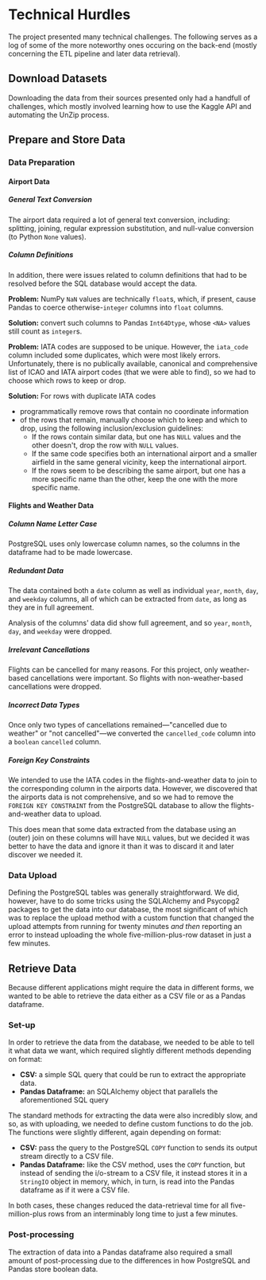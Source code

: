 # Technical Hurdles

The project presented many technical challenges. The following serves as a log of some of the more noteworthy ones occuring on the back-end (mostly concerning the ETL pipeline and later data retrieval).

## Download Datasets

Downloading the data from their sources presented only had a handfull of challenges, which mostly involved learning how to use the Kaggle API and automating the UnZip process.

## Prepare and Store Data

### Data Preparation

#### Airport Data

##### General Text Conversion

The airport data required a lot of general text conversion, including: splitting, joining, regular expression substitution, and null-value conversion (to Python `None` values).

##### Column Definitions

In addition, there were issues related to column definitions that had to be resolved before the SQL database would accept the data.

**Problem:** NumPy `NaN` values are technically `float`s, which, if present, cause Pandas to coerce otherwise-`integer` columns into `float` columns.

**Solution:** convert such columns to Pandas `Int64Dtype`, whose `<NA>` values still count as `integer`s.

**Problem:** IATA codes are supposed to be unique. However, the `iata_code` column included some duplicates, which were most likely errors. Unfortunately, there is no publically available, canonical and comprehensive list of ICAO and IATA airport codes (that we were able to find), so we had to choose which rows to keep or drop.

**Solution:** For rows with duplicate IATA codes
- programmatically remove rows that contain no coordinate information
- of the rows that remain, manually choose which to keep and which to drop, using the following inclusion/exclusion guidelines:
  - If the rows contain similar data, but one has `NULL` values and the other doesn't, drop the row with `NULL` values.
  - If the same code specifies both an international airport and a smaller airfield in the same general vicinity, keep the international airport.
  - If the rows seem to be describing the same airport, but one has a more specific name than the other, keep the one with the more specific name.

#### Flights and Weather Data

##### Column Name Letter Case

PostgreSQL uses only lowercase column names, so the columns in the dataframe had to be made lowercase.

##### Redundant Data

The data contained both a `date` column as well as individual `year`, `month`, `day`, and `weekday` columns, all of which can be extracted from `date`, as long as they are in full agreement.

Analysis of the columns' data did show full agreement, and so `year`, `month`, `day`, and `weekday` were dropped.

##### Irrelevant Cancellations

Flights can be cancelled for many reasons. For this project, only weather-based cancellations were important. So flights with non-weather-based cancellations were dropped.

##### Incorrect Data Types

Once only two types of cancellations remained—"cancelled due to weather" or "not cancelled"—we converted the `cancelled_code` column into a `boolean` `cancelled` column.

##### Foreign Key Constraints

We intended to use the IATA codes in the flights-and-weather data to join to the corresponding column in the airports data. However, we discovered that the airports data is not comprehensive, and so we had to remove the `FOREIGN KEY CONSTRAINT` from the PostgreSQL database to allow the flights-and-weather data to upload.

This does mean that some data extracted from the database using an (outer) join on these columns will have `NULL` values, but we decided it was better to have the data and ignore it than it was to discard it and later discover we needed it.

### Data Upload

Defining the PostgreSQL tables was generally straightforward. We did, however, have to do some tricks using the SQLAlchemy and Psycopg2 packages to get the data into our database, the most significant of which was to replace the upload method with a custom function that changed the upload attempts from running for twenty minutes *and then* reporting an error to instead uploading the whole five-million-plus-row dataset in just a few minutes.

## Retrieve Data

Because different applications might require the data in different forms, we wanted to be able to retrieve the data either as a CSV file or as a Pandas dataframe.

### Set-up

In order to retrieve the data from the database, we needed to be able to tell it what data we want, which required slightly different methods depending on format:
- **CSV:** a simple SQL query that could be run to extract the appropriate data.
- **Pandas Dataframe:** an SQLAlchemy object that parallels the aforementioned SQL query

The standard methods for extracting the data were also incredibly slow, and so, as with uploading, we needed to define custom functions to do the job. The functions were slightly different, again depending on format:
- **CSV:** pass the query to the PostgreSQL `COPY` function to sends its output stream directly to a CSV file.
- **Pandas Dataframe:** like the CSV method, uses the `COPY` function, but instead of sending the i/o-stream to a CSV file, it instead stores it in a `StringIO` object in memory, which, in turn, is read into the Pandas dataframe as if it were a CSV file.

In both cases, these changes reduced the data-retrieval time for all five-million-plus rows from an interminably long time to just a few minutes.

### Post-processing

The extraction of data into a Pandas dataframe also required a small amount of post-processing due to the differences in how PostgreSQL and Pandas store boolean data.
